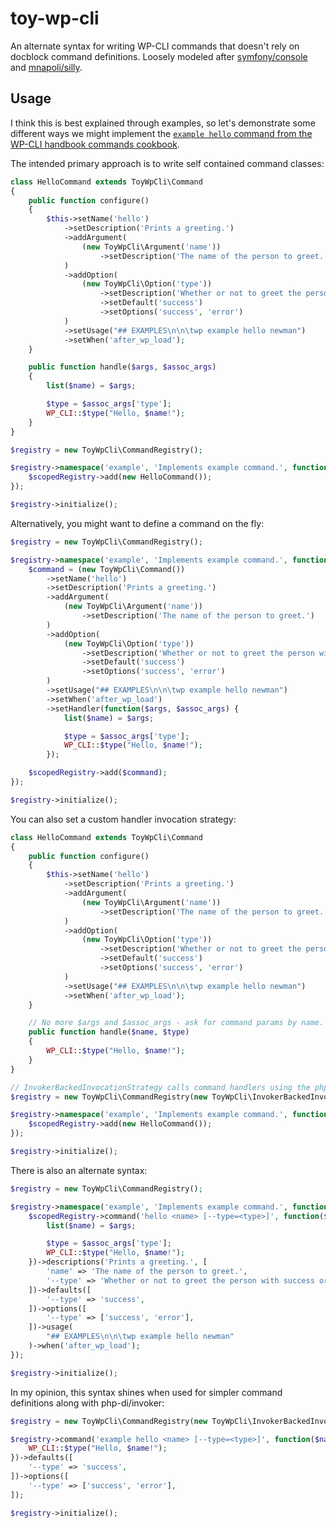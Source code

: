 # toy-wp-cli

An alternate syntax for writing WP-CLI commands that doesn't rely on docblock command definitions. Loosely modeled after [symfony/console](https://github.com/symfony/console) and [mnapoli/silly](https://github.com/mnapoli/silly/).

## Usage

I think this is best explained through examples, so let's demonstrate some different ways we might implement the [`example hello` command from the WP-CLI handbook commands cookbook](https://make.wordpress.org/cli/handbook/guides/commands-cookbook/#annotating-with-phpdoc).

The intended primary approach is to write self contained command classes:

```php
class HelloCommand extends ToyWpCli\Command
{
	public function configure()
	{
		$this->setName('hello')
			->setDescription('Prints a greeting.')
			->addArgument(
				(new ToyWpCli\Argument('name'))
					->setDescription('The name of the person to greet.')
			)
			->addOption(
				(new ToyWpCli\Option('type'))
					->setDescription('Whether or not to greet the person with success or error.')
					->setDefault('success')
					->setOptions('success', 'error')
			)
			->setUsage("## EXAMPLES\n\n\twp example hello newman")
			->setWhen('after_wp_load');
	}

	public function handle($args, $assoc_args)
	{
		list($name) = $args;

		$type = $assoc_args['type'];
		WP_CLI::$type("Hello, $name!");
	}
}

$registry = new ToyWpCli\CommandRegistry();

$registry->namespace('example', 'Implements example command.', function($scopedRegistry) {
	$scopedRegistry->add(new HelloCommand());
});

$registry->initialize();
```

Alternatively, you might want to define a command on the fly:

```php
$registry = new ToyWpCli\CommandRegistry();

$registry->namespace('example', 'Implements example command.', function($scopedRegistry) {
	$command = (new ToyWpCli\Command())
		->setName('hello')
		->setDescription('Prints a greeting.')
		->addArgument(
			(new ToyWpCli\Argument('name'))
				->setDescription('The name of the person to greet.')
		)
		->addOption(
			(new ToyWpCli\Option('type'))
				->setDescription('Whether or not to greet the person with success or error.')
				->setDefault('success')
				->setOptions('success', 'error')
		)
		->setUsage("## EXAMPLES\n\n\twp example hello newman")
		->setWhen('after_wp_load')
		->setHandler(function($args, $assoc_args) {
			list($name) = $args;

			$type = $assoc_args['type'];
			WP_CLI::$type("Hello, $name!");
		});

	$scopedRegistry->add($command);
});

$registry->initialize();
```

You can also set a custom handler invocation strategy:

```php
class HelloCommand extends ToyWpCli\Command
{
	public function configure()
	{
		$this->setName('hello')
			->setDescription('Prints a greeting.')
			->addArgument(
				(new ToyWpCli\Argument('name'))
					->setDescription('The name of the person to greet.')
			)
			->addOption(
				(new ToyWpCli\Option('type'))
					->setDescription('Whether or not to greet the person with success or error.')
					->setDefault('success')
					->setOptions('success', 'error')
			)
			->setUsage("## EXAMPLES\n\n\twp example hello newman")
			->setWhen('after_wp_load');
	}

	// No more $args and $assoc_args - ask for command params by name.
	public function handle($name, $type)
	{
		WP_CLI::$type("Hello, $name!");
	}
}

// InvokerBackedInvocationStrategy calls command handlers using the php-di/invoker package.
$registry = new ToyWpCli\CommandRegistry(new ToyWpCli\InvokerBackedInvocationStrategy());

$registry->namespace('example', 'Implements example command.', function($scopedRegistry) {
	$scopedRegistry->add(new HelloCommand());
});

$registry->initialize();
```

There is also an alternate syntax:

```php
$registry = new ToyWpCli\CommandRegistry();

$registry->namespace('example', 'Implements example command.', function($scopedRegistry) {
	$scopedRegistry->command('hello <name> [--type=<type>]', function($args, $assoc_args) {
		list($name) = $args;

		$type = $assoc_args['type'];
		WP_CLI::$type("Hello, $name!");
	})->descriptions('Prints a greeting.', [
		'name' => 'The name of the person to greet.',
		'--type' => 'Whether or not to greet the person with success or error.',
	])->defaults([
		'--type' => 'success',
	])->options([
		'--type' => ['success', 'error'],
	])->usage(
		"## EXAMPLES\n\n\twp example hello newman"
	)->when('after_wp_load');
});

$registry->initialize();
```

In my opinion, this syntax shines when used for simpler command definitions along with php-di/invoker:

```php
$registry = new ToyWpCli\CommandRegistry(new ToyWpCli\InvokerBackedInvocationStrategy());

$registry->command('example hello <name> [--type=<type>]', function($name, $type) {
	WP_CLI::$type("Hello, $name!");
})->defaults([
	'--type' => 'success',
])->options([
	'--type' => ['success', 'error'],
]);

$registry->initialize();
```
